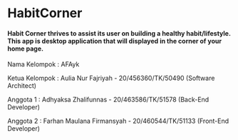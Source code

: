 # HabitCorner
<p><h4>Habit Corner thrives to assist its user on building a healthy habit/lifestyle. This app is desktop application that will displayed in the corner of your home page. </h4></p>

<p>Nama Kelompok : AFAyk</p>
<p>Ketua Kelompok :  Aulia Nur Fajriyah - 20/456360/TK/50490  (Software Architect)</p>
<p>Anggota 1 : Adhyaksa Zhalifunnas - 20/463586/TK/51578 (Back-End Developer)</p>
<p>Anggota 2 : Farhan Maulana Firmansyah - 20/460544/TK/51133 (Front-End Developer)</p>
